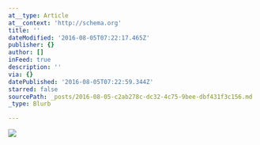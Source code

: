 ```yaml
---
at__type: Article
at__context: 'http://schema.org'
title: ''
dateModified: '2016-08-05T07:22:17.465Z'
publisher: {}
author: []
inFeed: true
description: ''
via: {}
datePublished: '2016-08-05T07:22:59.344Z'
starred: false
sourcePath: _posts/2016-08-05-c2ab278c-dc32-4c75-9bee-dbf431f3c156.md
_type: Blurb

---
```

![](https://the-grid-user-content.s3-us-west-2.amazonaws.com/2f57c522-6fbc-4ff3-9c89-c3e7a106656f.png)